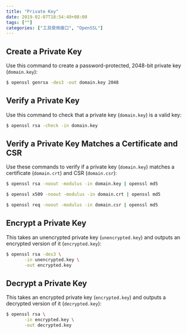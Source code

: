 ```yaml
---
title: "Private Key"
date: 2019-02-07T18:54:49+08:00
tags: [""]
categories: ["工具使用接口", "OpenSSL"]
---
```



## Create a Private Key

Use this command to create a password-protected, 2048-bit private key (`domain.key`):

```bash
$ openssl genrsa -des3 -out domain.key 2048
```

## Verify a Private Key

Use this command to check that a private key (`domain.key`) is a valid key:

```bash
$ openssl rsa -check -in domain.key
```

## Verify a Private Key Matches a Certificate and CSR

Use these commands to verify if a private key (`domain.key`) matches a certificate (`domain.crt`) and CSR (`domain.csr`):

```bash
$ openssl rsa -noout -modulus -in domain.key | openssl md5

$ openssl x509 -noout -modulus -in domain.crt | openssl md5

$ openssl req -noout -modulus -in domain.csr | openssl md5
```

## Encrypt a Private Key

This takes an unencrypted private key (`unencrypted.key`) and outputs an encrypted version of it (`encrypted.key`):

```bash
$ openssl rsa -des3 \
       -in unencrypted.key \
       -out encrypted.key
```

## Decrypt a Private Key

This takes an encrypted private key (`encrypted.key`) and outputs a decrypted version of it (`decrypted.key`):

```bash
$ openssl rsa \
       -in encrypted.key \
       -out decrypted.key
```


